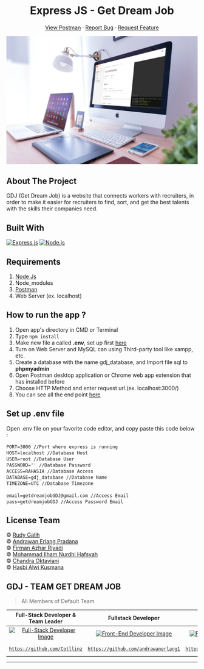 <h1 align='center'>Express JS - Get Dream Job</h1>
  <p align="center">
    <a href="https://documenter.getpostman.com/view/12329591/TVzXCFgq">View Postman</a>
    ·
    <a href="https://github.com/Cotllinz/GDJ-Back-End/issues">Report Bug</a>
    ·
    <a href="https://github.com/Cotllinz/GDJ-Back-End/pulls">Request Feature</a>
  </p>

![Image Banner](https://raw.githubusercontent.com/Cotllinz/GDJ-Back-End/main/postman-image.jpg)

## About The Project

GDJ (Get Dream Job) is a website that connects workers with recruiters, in order to make it easier for recruiters to find, sort, and get the best talents with the skills their companies need.

## Built With

[![Express.js](https://img.shields.io/badge/Express.js-4.x-orange.svg?style=rounded-square)](https://expressjs.com/en/starter/installing.html)
[![Node.js](https://img.shields.io/badge/Node.js-v.12.13-green.svg?style=rounded-square)](https://nodejs.org/)

## Requirements

1. <a href="https://nodejs.org/en/download/">Node Js</a>
2. Node_modules
3. <a href="https://www.getpostman.com/">Postman</a>
4. Web Server (ex. localhost)

## How to run the app ?

1. Open app's directory in CMD or Terminal
2. Type `npm install`
3. Make new file a called **.env**, set up first [here](#set-up-env-file)
4. Turn on Web Server and MySQL can using Third-party tool like xampp, etc.
5. Create a database with the name gdj_database, and Import file sql to **phpmyadmin**
6. Open Postman desktop application or Chrome web app extension that has installed before
7. Choose HTTP Method and enter request url.(ex. localhost:3000/)
8. You can see all the end point [here](https://documenter.getpostman.com/view/12329591/TVzXCFgq)

## Set up .env file

Open .env file on your favorite code editor, and copy paste this code below :

```
PORT=3000 //Port where express is running
HOST=localhost //Database Host
USER=root //Database User
PASSWORD='' //Database Password
ACCESS=RAHASIA //Database Access
DATABASE=gdj_database //Database Name
TIMEZONE=UTC //Database Timezone

email=getdreamjobGDJ@gmail.com //Access Email
pass=getdreamjobGDJ //Access Password Email
```

## License Team

© [Rudy Galih](https://github.com/Cotllinz)<br>
© [Andrawan Erlang Pradana](https://github.com/andrawanerlang1)<br>
© [Firman Azhar Riyadi](https://github.com/FirmanAzharR)<br>
© [Mohammad Ilham Nurdhi Hafsyah](https://github.com/IlhamHafsyah)<br>
© [Chandra Oktaviani](https://github.com/chnd-ktvn)<br>
© [Hasbi Alwi Kusmana](https://github.com/hasbiak)

## GDJ - TEAM GET DREAM JOB

> All Members of Default Team

|                                                                **Full-Stack Developer & Team Leader**                                                                |                                                                          **Fullstack Developer**                                                                           |                                                                         **Front-End Developer**                                                                         |                                                                        **Front-End Developer**                                                                         |                                                                       **Back-End Developer**                                                                        |                                                                      **Back-End Developer**                                                                       |
| :------------------------------------------------------------------------------------------------------------------------------------------------------------------: | :------------------------------------------------------------------------------------------------------------------------------------------------------------------------: | :---------------------------------------------------------------------------------------------------------------------------------------------------------------------: | :--------------------------------------------------------------------------------------------------------------------------------------------------------------------: | :-----------------------------------------------------------------------------------------------------------------------------------------------------------------: | :---------------------------------------------------------------------------------------------------------------------------------------------------------------: |
| [![Full-Stack Developer Image](https://avatars0.githubusercontent.com/u/63383858?s=400&u=9aee5c57b712b3e5e4828e6aee4fef6aa0861fc7&v=4)](https://github.com/Cotllinz) | [![Front-End Developer Image](https://avatars0.githubusercontent.com/u/73692809?s=400&u=82876fb8bf32bfc66ffc2141c62fcf15fda29231&v=4)](https://github.com/andrawanerlang1) | [![Front-End Developer Image](https://avatars0.githubusercontent.com/u/33318547?s=400&u=96efccf89a3ed9d6dec9595bae2ce9ddca6dda67&v=4)](https://github.com/FirmanAzharR) | [![Back-End Developer Image](https://avatars1.githubusercontent.com/u/74347780?s=400&u=1fab93361afb9a587fcf8f2ce0e685c61c101f13&v=4)](https://github.com/IlhamHafsyah) | [![Back-End Developer Image](https://avatars0.githubusercontent.com/u/53890286?s=400&u=b2dec22b6b24814b226f74b7fd882584834cb538&v=4)](https://github.com/chnd-ktvn) | [![Back-End Developer Image](https://avatars1.githubusercontent.com/u/67422750?s=400&u=21d465c9ea07dcf6421ffc6076ca02f863843dc4&v=4)](https://github.com/hasbiak) |
|                                       <a href="https://github.com/Cotllinz" target="_blank">`https://github.com/Cotllinz`</a>                                        |                                   <a href="https://github.com/andrawanerlang1" target="_blank">`https://github.com/andrawanerlang1`</a>                                    |                                     <a href="https://github.com/FirmanAzharR" target="_blank">`https://github.com/FirmanAzharR`</a>                                     |                                    <a href="https://github.com/IlhamHafsyah" target="_blank">`https://github.com/IlhamHafsyah`</a>                                     |                                      <a href="https://github.com/chnd-ktvn" target="_blank">`https://github.com/chnd-ktvn`</a>                                      |                                       <a href="https://github.com/hasbiak" target="_blank">`https://github.com/hasbiak`</a>                                       |

---
